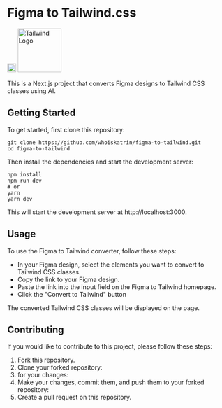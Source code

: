 # Figma to Tailwind.css
<img src="https://upload.wikimedia.org/wikipedia/commons/3/33/Figma-logo.svg" alt="Figma Logo" width="20" hight="20" /> <img src="https://cdn.worldvectorlogo.com/logos/tailwind-css-1.svg" alt="Tailwind Logo" width="100" hight="80" />



This is a Next.js project that converts Figma designs to Tailwind CSS classes using AI.

## Getting Started

To get started, first clone this repository:

```
git clone https://github.com/whoiskatrin/figma-to-tailwind.git
cd figma-to-tailwind
```

Then install the dependencies and start the development server:

```
npm install
npm run dev
# or
yarn
yarn dev
```

This will start the development server at http://localhost:3000.

## Usage

To use the Figma to Tailwind converter, follow these steps:

- In your Figma design, select the elements you want to convert to Tailwind CSS classes.
- Copy the link to your Figma design.
- Paste the link into the input field on the Figma to Tailwind homepage.
- Click the "Convert to Tailwind" button

The converted Tailwind CSS classes will be displayed on the page.

## Contributing

If you would like to contribute to this project, please follow these steps:

1. Fork this repository.
2. Clone your forked repository:
3. for your changes:
4. Make your changes, commit them, and push them to your forked repository:
5. Create a pull request on this repository.
